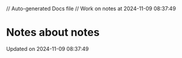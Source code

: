 // Auto-generated Docs file
// Work on notes at 2024-11-09 08:37:49
# Notes about notes
Updated on 2024-11-09 08:37:49
